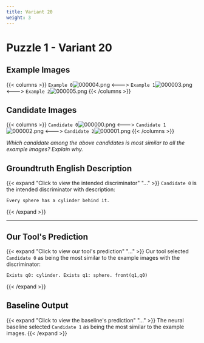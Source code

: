 ```yaml
---
title: Variant 20
weight: 3
---
```


# Puzzle 1 - Variant 20

## Example Images
{{< columns >}}
`Example 0`![000004.png](/clevr-variants/spy/fovariant-20/render/images/CLEVR_val_000004.png)
<--->
`Example 1`![000003.png](/clevr-variants/spy/fovariant-20/render/images/CLEVR_val_000003.png)
<--->
`Example 2`![000005.png](/clevr-variants/spy/fovariant-20/render/images/CLEVR_val_000005.png)
{{< /columns >}}

## Candidate Images
{{< columns >}}
`Candidate 0`![000000.png](/clevr-variants/spy/fovariant-20/render/images/CLEVR_val_000000.png)
<--->
`Candidate 1`![000002.png](/clevr-variants/spy/fovariant-20/render/images/CLEVR_val_000002.png)
<--->
`Candidate 2`![000001.png](/clevr-variants/spy/fovariant-20/render/images/CLEVR_val_000001.png)
{{< /columns >}}

*Which candidate among the above candidates is most similar to all the example images? Explain why.*

## Groundtruth English Description

{{< expand "Click to view the intended discriminator" "..." >}}
`Candidate 0` is the intended discriminator with description:
```plaintext 
Every sphere has a cylinder behind it.
```
{{< /expand >}}

---



## Our Tool's Prediction

{{< expand "Click to view our tool's prediction" "..." >}}
Our tool selected `Candidate 0` as being the most similar to the example images with the discriminator:
```plaintext
Exists q0: cylinder. Exists q1: sphere. front(q1,q0)
```
{{< /expand >}}



## Baseline Output

{{< expand "Click to view the baseline's prediction" "..." >}}
The neural baseline selected `Candidate 1` as being the most similar to the example images.
{{< /expand >}}

